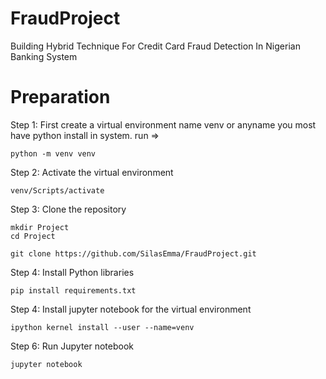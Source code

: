 # FraudProject
Building Hybrid Technique For Credit Card Fraud Detection In Nigerian Banking System

# Preparation
Step 1: First create a virtual environment name venv or anyname you most have python install in system. run =>

    python -m venv venv

Step 2: Activate the virtual environment

    venv/Scripts/activate

Step 3: Clone the repository

    mkdir Project
    cd Project

    git clone https://github.com/SilasEmma/FraudProject.git

Step 4: Install Python libraries

    pip install requirements.txt

Step 4: Install jupyter notebook for the virtual environment

    ipython kernel install --user --name=venv

Step 6: Run Jupyter notebook

    jupyter notebook